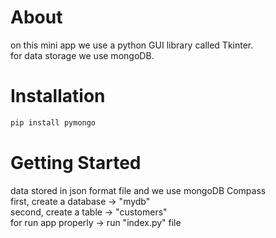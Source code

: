 # About

on this mini app we use a python GUI library called Tkinter.<br> for data storage we use mongoDB.


# Installation

```bash
pip install pymongo
```
# Getting Started
data stored in json format file and we use mongoDB Compass<br>
first, create a database -> "mydb"<br>
second, create a table -> "customers"<br>
for run app properly -> run "index.py" file
